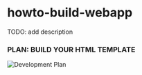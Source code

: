 # howto-build-webapp
TODO: add description

### PLAN: BUILD YOUR HTML TEMPLATE
![Development Plan](https://raw.githubusercontent.com/jaziel-lopez/howto-build-webapp/master/ui.development.work.pla.png?token=AMQ4SXUVHBHSCE5PTAZXFTLBFP4JM)

